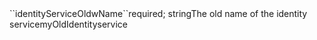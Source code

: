 <tr><td>``identityServiceOldwName``</td><td>required; string</td><td>The old name of the identity service</td><td>myOldIdentityservice</td><td></td></tr>
